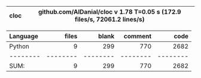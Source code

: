 cloc|github.com/AlDanial/cloc v 1.78  T=0.05 s (172.9 files/s, 72061.2 lines/s)
--- | ---

Language|files|blank|comment|code
:-------|-------:|-------:|-------:|-------:
Python|9|299|770|2682
--------|--------|--------|--------|--------
SUM:|9|299|770|2682
